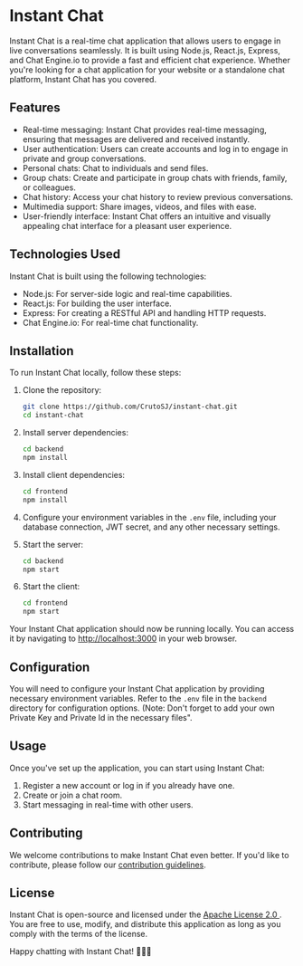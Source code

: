 # Instant Chat

Instant Chat is a real-time chat application that allows users to engage in live conversations seamlessly. It is built using Node.js, React.js, Express, and Chat Engine.io to provide a fast and efficient chat experience. Whether you're looking for a chat application for your website or a standalone chat platform, Instant Chat has you covered.

## Features

- Real-time messaging: Instant Chat provides real-time messaging, ensuring that messages are delivered and received instantly.
- User authentication: Users can create accounts and log in to engage in private and group conversations.
- Personal chats: Chat to individuals and send files.
- Group chats: Create and participate in group chats with friends, family, or colleagues.
- Chat history: Access your chat history to review previous conversations.
- Multimedia support: Share images, videos, and files with ease.
- User-friendly interface: Instant Chat offers an intuitive and visually appealing chat interface for a pleasant user experience.

## Technologies Used

Instant Chat is built using the following technologies:

- Node.js: For server-side logic and real-time capabilities.
- React.js: For building the user interface.
- Express: For creating a RESTful API and handling HTTP requests.
- Chat Engine.io: For real-time chat functionality.

## Installation

To run Instant Chat locally, follow these steps:

1. Clone the repository:

   ```bash
   git clone https://github.com/CrutoSJ/instant-chat.git
   cd instant-chat
   ```

2. Install server dependencies:

   ```bash
   cd backend
   npm install
   ```

3. Install client dependencies:

   ```bash
   cd frontend
   npm install
   ```

4. Configure your environment variables in the `.env` file, including your database connection, JWT secret, and any other necessary settings.

5. Start the server:

   ```bash
   cd backend
   npm start
   ```

6. Start the client:

   ```bash
   cd frontend
   npm start
   ```

Your Instant Chat application should now be running locally. You can access it by navigating to [http://localhost:3000](http://localhost:3000) in your web browser.

## Configuration

You will need to configure your Instant Chat application by providing necessary environment variables. Refer to the `.env` file in the `backend` directory for configuration options. (Note: Don't forget to add your own Private Key and Private Id in the necessary files".

## Usage

Once you've set up the application, you can start using Instant Chat:

1. Register a new account or log in if you already have one.
2. Create or join a chat room.
3. Start messaging in real-time with other users.

## Contributing

We welcome contributions to make Instant Chat even better. If you'd like to contribute, please follow our [contribution guidelines](CONTRIBUTING.md).

## License

Instant Chat is open-source and licensed under the [Apache License 2.0 ](LICENSE). You are free to use, modify, and distribute this application as long as you comply with the terms of the license.

Happy chatting with Instant Chat! 🚀📱💬
